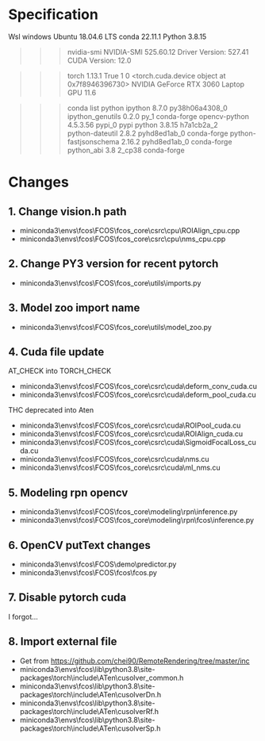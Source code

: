 # Specification

Wsl windows
Ubuntu 18.04.6 LTS
conda 22.11.1
Python 3.8.15

>>> nvidia-smi
NVIDIA-SMI 525.60.12
Driver Version: 527.41
CUDA Version: 12.0

>>> torch
1.13.1
True
1
0
<torch.cuda.device object at 0x7f8946396730>
NVIDIA GeForce RTX 3060 Laptop GPU
11.6

>>> conda list python
ipython                   8.7.0            py38h06a4308_0  
ipython_genutils          0.2.0                      py_1    conda-forge
opencv-python             4.5.3.56                 pypi_0    pypi
python                    3.8.15               h7a1cb2a_2  
python-dateutil           2.8.2              pyhd8ed1ab_0    conda-forge
python-fastjsonschema     2.16.2             pyhd8ed1ab_0    conda-forge
python_abi                3.8                      2_cp38    conda-forge

# Changes

## 1. Change vision.h path

- miniconda3\envs\fcos\FCOS\fcos_core\csrc\cpu\ROIAlign_cpu.cpp
- miniconda3\envs\fcos\FCOS\fcos_core\csrc\cpu\nms_cpu.cpp

## 2. Change PY3 version for recent pytorch

- miniconda3\envs\fcos\FCOS\fcos_core\utils\imports.py

## 3. Model zoo import name

- miniconda3\envs\fcos\FCOS\fcos_core\utils\model_zoo.py

## 4. Cuda file update

AT_CHECK into TORCH_CHECK
- miniconda3\envs\fcos\FCOS\fcos_core\csrc\cuda\deform_conv_cuda.cu
- miniconda3\envs\fcos\FCOS\fcos_core\csrc\cuda\deform_pool_cuda.cu

THC deprecated into Aten
- miniconda3\envs\fcos\FCOS\fcos_core\csrc\cuda\ROIPool_cuda.cu
- miniconda3\envs\fcos\FCOS\fcos_core\csrc\cuda\ROIAlign_cuda.cu
- miniconda3\envs\fcos\FCOS\fcos_core\csrc\cuda\SigmoidFocalLoss_cuda.cu
- miniconda3\envs\fcos\FCOS\fcos_core\csrc\cuda\nms.cu
- miniconda3\envs\fcos\FCOS\fcos_core\csrc\cuda\ml_nms.cu

## 5. Modeling rpn opencv

- miniconda3\envs\fcos\FCOS\fcos_core\modeling\rpn\inference.py
- miniconda3\envs\fcos\FCOS\fcos_core\modeling\rpn\fcos\inference.py

## 6. OpenCV putText changes

- miniconda3\envs\fcos\FCOS\demo\predictor.py
- miniconda3\envs\fcos\FCOS\fcos\fcos.py

## 7. Disable pytorch cuda 

I forgot...

## 8. Import external file

- Get from https://github.com/chei90/RemoteRendering/tree/master/inc
- miniconda3\envs\fcos\lib\python3.8\site-packages\torch\include\ATen\cusolver_common.h
- miniconda3\envs\fcos\lib\python3.8\site-packages\torch\include\ATen\cusolverDn.h
- miniconda3\envs\fcos\lib\python3.8\site-packages\torch\include\ATen\cusolverRf.h
- miniconda3\envs\fcos\lib\python3.8\site-packages\torch\include\ATen\cusolverSp.h
